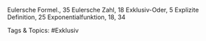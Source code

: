 Eulersche Formel., 35
Eulersche Zahl, 18
Exklusiv-Oder, 5
Explizite Definition, 25
Exponentialfunktion, 18, 34

   Tags & Topics:
   #Exklusiv